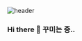 
![header](https://capsule-render.vercel.app/api?type=waving&color=gradient&height=300&section=header&text=Hello&fontSize=90)


### Hi there 👋 꾸미는 중..
